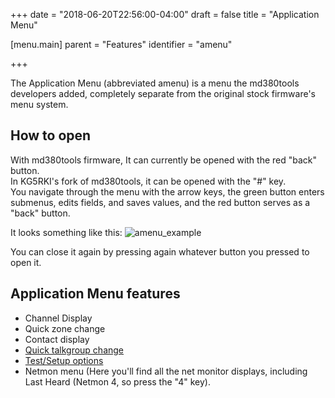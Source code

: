 +++
date = "2018-06-20T22:56:00-04:00"
draft = false
title = "Application Menu"

[menu.main]
parent = "Features"
identifier = "amenu"

+++

The Application Menu (abbreviated amenu) is a menu the md380tools developers added, completely separate from the original stock firmware's menu system. 

How to open
-----------
With md380tools firmware, It can currently be opened with the red "back" button.  
In KG5RKI's fork of md380tools, it can be opened with the "#" key.  
You navigate through the menu with the arrow keys, the green button enters submenus, edits fields, and saves values, and the red button serves as a "back" button.

It looks something like this:
![amenu\_example](amenu.bmp)

You can close it again by pressing again whatever button you pressed to open it.

Application Menu features
-------------------------
* Channel Display
* Quick zone change
* Contact display
* [Quick talkgroup change](quicktgchange)
* [Test/Setup options](testsetup)
* Netmon menu (Here you'll find all the net monitor displays, including Last Heard (Netmon 4, so press the "4" key).
